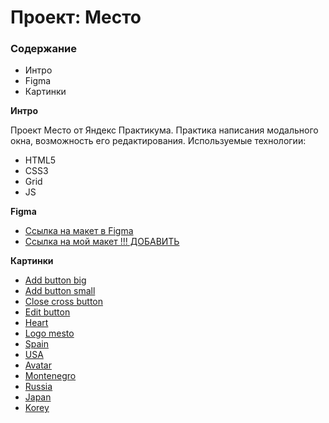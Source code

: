 # Проект: Место

### Содержание

- Интро
- Figma
- Картинки

**Интро**

Проект Место от Яндекс Практикума.
Практика написания модального окна, возможность его редактирования.
Используемые технологии:

- HTML5
- CSS3
- Grid
- JS

**Figma**

- [Ссылка на макет в Figma](https://www.figma.com/file/2cn9N9jSkmxD84oJik7xL7/JavaScript.-Sprint-4?node-id=28212%3A155&t=x7Kk8b8wl3skZwwK-0)
- [Ссылка на мой макет !!! ДОБАВИТЬ]()

**Картинки**

- [Add button big](https://github.com/Olyaolya13/mesto/blob/main/images/logo/Add%20Button.svg)
- [Add button small](https://github.com/Olyaolya13/mesto/blob/main/images/logo/Add%20Button1.svg)
- [Close cross button](https://github.com/Olyaolya13/mesto/blob/main/images/logo/Close%20Icon.svg)
- [Edit button](https://github.com/Olyaolya13/mesto/blob/main/images/logo/Edit%20Button.svg)
- [Heart](https://github.com/Olyaolya13/mesto/blob/main/images/logo/heart.svg)
- [Logo mesto](https://github.com/Olyaolya13/mesto/blob/main/images/logo/logo.svg)
- [Spain](https://github.com/Olyaolya13/mesto/blob/main/images/Casa%20Batll%C3%B3%2C%20Passeig%20de%20Gr%C3%A0cia%2C%20Barcelona%2C%20Spain.jpg)
- [USA](https://github.com/Olyaolya13/mesto/blob/main/images/Chicago%2C%20Chicago%2C%20United%20States.jpg)
- [Avatar](https://github.com/Olyaolya13/mesto/blob/main/images/JacIvKusto.jpg)
- [Montenegro](https://github.com/Olyaolya13/mesto/blob/main/images/Montenegro.jpg)
- [Russia](https://github.com/Olyaolya13/mesto/blob/main/images/Moscow%20Russia.jpg)
- [Japan](https://github.com/Olyaolya13/mesto/blob/main/images/Tokyo%2C%20Japan.jpg)
- [Korey](https://github.com/Olyaolya13/mesto/blob/main/images/koreya.jpg)
